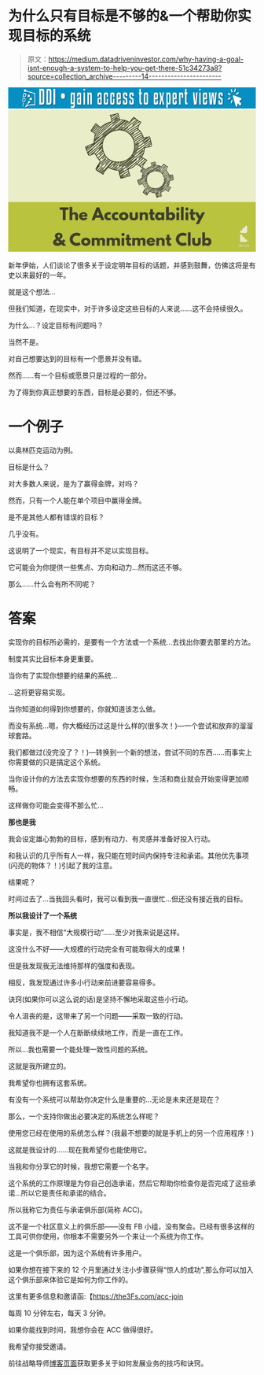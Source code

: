 # 为什么只有目标是不够的&一个帮助你实现目标的系统

> 原文：<https://medium.datadriveninvestor.com/why-having-a-goal-isnt-enough-a-system-to-help-you-get-there-51c34273a8?source=collection_archive---------14----------------------->

[![](img/aba81a5d706be2e1b6a7ab41236b58d4.png)](http://www.track.datadriveninvestor.com/1B9E)![](img/601ddf2e33830de3341f6ff8db9700fa.png)

新年伊始，人们谈论了很多关于设定明年目标的话题，并感到鼓舞，仿佛这将是有史以来最好的一年。

就是这个想法…

但我们知道，在现实中，对于许多设定这些目标的人来说……这不会持续很久。

为什么…？设定目标有问题吗？

当然不是。

对自己想要达到的目标有一个愿景并没有错。

然而……有一个目标或愿景只是过程的一部分。

为了得到你真正想要的东西，目标是必要的，但还不够。

# 一个例子

以奥林匹克运动为例。

目标是什么？

对大多数人来说，是为了赢得金牌，对吗？

然而，只有一个人能在单个项目中赢得金牌。

是不是其他人都有错误的目标？

几乎没有。

这说明了一个现实，有目标并不足以实现目标。

它可能会为你提供一些焦点、方向和动力…然而这还不够。

那么……什么会有所不同呢？

# 答案

实现你的目标所必需的，是要有一个方法或一个系统…去找出你要去那里的方法。

制度其实比目标本身更重要。

当你有了实现你想要的结果的系统…

…这将更容易实现。

当你知道如何得到你想要的，你就知道该怎么做。

而没有系统…嗯，你大概经历过这是什么样的(很多次！)—一个尝试和放弃的溜溜球套路。

我们都做过(没完没了？！)—转换到一个新的想法，尝试不同的东西……而事实上你需要做的只是搞定这个系统。

当你设计你的方法去实现你想要的东西的时候，生活和商业就会开始变得更加顺畅。

这样做你可能会变得不那么忙…

**那也是我**

我会设定雄心勃勃的目标，感到有动力、有灵感并准备好投入行动。

和我认识的几乎所有人一样，我只能在短时间内保持专注和承诺。其他优先事项(闪亮的物体？！)引起了我的注意。

结果呢？

时间过去了…当我回头看时，我可以看到我一直很忙…但还没有接近我的目标。

**所以我设计了一个系统**

事实是，我不相信“大规模行动”……至少对我来说是这样。

这没什么不好——大规模的行动完全有可能取得大的成果！

但是我发现我无法维持那样的强度和表现。

相反，我发现通过许多小行动来前进要容易得多。

诀窍(如果你可以这么说的话)是坚持不懈地采取这些小行动。

令人沮丧的是，这带来了另一个问题——采取一致的行动。

我知道我不是一个人在断断续续地工作，而是一直在工作。

所以…我也需要一个能处理一致性问题的系统。

这就是我所建立的。

我希望你也拥有这套系统。

有没有一个系统可以帮助你决定什么是重要的…无论是未来还是现在？

那么，一个支持你做出必要决定的系统怎么样呢？

使用您已经在使用的系统怎么样？(我最不想要的就是手机上的另一个应用程序！)

这就是我设计的……现在我希望你也能使用它。

当我和你分享它的时候，我想它需要一个名字。

这个系统的工作原理是为你自己创造承诺，然后它帮助你检查你是否完成了这些承诺…所以它是责任和承诺的结合。

所以我称它为责任与承诺俱乐部(简称 ACC)。

这不是一个社区意义上的俱乐部——没有 FB 小组，没有聚会。已经有很多这样的工具可供你使用，你根本不需要另外一个来让一个系统为你工作。

这是一个俱乐部，因为这个系统有许多用户。

如果你想在接下来的 12 个月里通过关注小步骤获得“惊人的成功”,那么你可以加入这个俱乐部来体验它是如何为你工作的。

这里有更多信息和邀请函:【https://the3Fs.com/acc-join

每周 10 分钟左右，每天 3 分钟。

如果你能找到时间，我想你会在 ACC 做得很好。

我希望你接受邀请。

前往战略导师[博客页面](https://www.strategicmentors.co.uk/blog/)获取更多关于如何发展业务的技巧和诀窍。